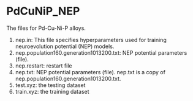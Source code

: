 # PdCuNiP_NEP
The files for Pd-Cu-Ni-P alloys.
1. nep.in:
   This file specifies hyperparameters used for training neuroevolution potential (NEP) models.
2. nep.population160.generation1013200.txt:
   NEP potential parameters (file).
3. nep.restart:
   restart file
4. nep.txt:
   NEP potential parameters (file).
   nep.txt is a copy of nep.population160.generation1013200.txt.
5. test.xyz:
   the testing dataset
6. train.xyz:
   the training dataset
